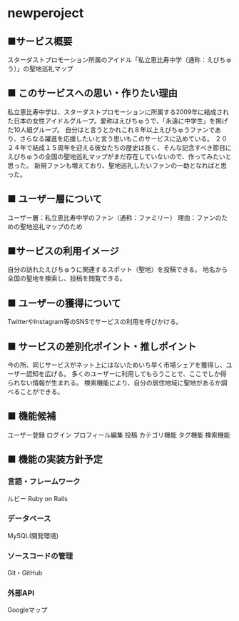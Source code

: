 # newperoject
## ■サービス概要
スターダストプロモーション所属のアイドル「私立恵比寿中学（通称：えびちゅう）」の聖地巡礼マップ


## ■ このサービスへの思い・作りたい理由
私立恵比寿中学は、スターダストプロモーションに所属する2009年に結成された日本の女性アイドルグループ。愛称はえびちゅうで、「永遠に中学生」を掲げた10人組グループ。
自分はと言うとかれこれ８年以上えびちゅうファンであり、さらなる躍進を応援したいと言う思いもこのサービスに込めている。
２０２４年で結成１５周年を迎える彼女たちの歴史は長く、そんな記念すべき節目にえびちゅうの全国の聖地巡礼マップがまだ存在していないので、作ってみたいと思った。
新規ファンも増えており、聖地巡礼したいファンの一助となればと思った。

## ■ ユーザー層について
ユーザー層：私立恵比寿中学のファン（通称：ファミリー）
理由：ファンのための聖地巡礼マップのため

## ■サービスの利用イメージ
自分の訪れたえびちゅうに関連するスポット（聖地）を投稿できる。
地名から全国の聖地を検索し、投稿を閲覧できる。

## ■ ユーザーの獲得について
TwitterやInstagram等のSNSでサービスの利用を呼びかける。

## ■ サービスの差別化ポイント・推しポイント
今の所、同じサービスがネット上にはないためいち早く市場シェアを獲得し、ユーザー認知を広げる。
多くのユーザーに利用してもらうことで、ここでしか得られない情報が生まれる。
検索機能により、自分の居住地域に聖地があるか調べることができる。

## ■ 機能候補
ユーザー登録
ログイン
プロフィール編集
投稿
カテゴリ機能
タグ機能
検索機能

## ■ 機能の実装方針予定
### 言語・フレームワーク
ルビー 
Ruby on Rails 
### データベース
MySQL(開発環境)
### ソースコードの管理
Git・GitHub
### 外部API
Googleマップ
